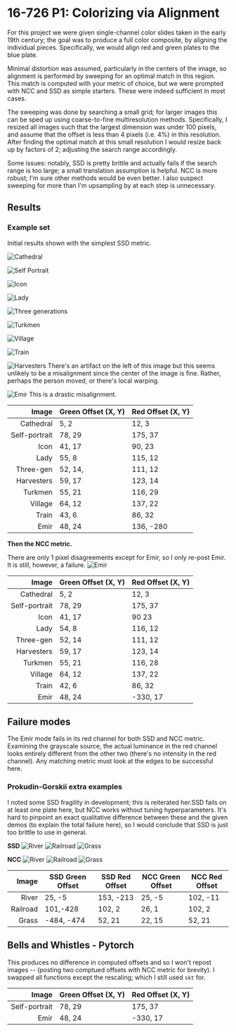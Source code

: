 # 16-726 P1: Colorizing via Alignment

For this project we were given single-channel color slides taken in the early 19th century; the goal was to produce a full color composite, by aligning the individual pieces. Specifically, we would align red and green plates to the blue plate.

Minimal distortion was assumed, particularly in the centers of the image, so alignment is performed by sweeping for an optimal match in this region. This match is computed with your metric of choice, but we were prompted with NCC and SSD as simple starters. These were indeed sufficient in most cases.

The sweeping was done by searching a small grid; for larger images this can be sped up using coarse-to-fine multiresolution methods. Specifically, I resized all images such that the largest dimension was under 100 pixels, and assume that the offset is less than 4 pixels (i.e. 4%) in this resolution. After finding the optimal match at this small resolution I would resize back up by factors of 2; adjusting the search range accordingly.

Some issues: notably, SSD is pretty brittle and actually fails if the search range is too large; a small translation assumption is helpful. NCC is more robust; I'm sure other methods would be even better. I also suspect sweeping for more than I'm upsampling by at each step is unnecessary.

## Results
### Example set

Initial results shown with the simplest SSD metric.

![Cathedral](./out/numpy_base/ssd/cathedral_g_(5%2C%202)_r_(12%2C%203).jpg)

![Self Portrait](./out/numpy_base/ssd/self_portrait_g_(78%2C%2029)_r_(175%2C%2037).jpg)

![Icon](./out/numpy_base/ssd/icon_g_(41%2C%2017)_r_(90%2C%2023).jpg)


![Lady](./out/numpy_base/ssd/lady_g_(55%2C%208)_r_(115%2C%2012).jpg)

![Three generations](./out/numpy_base/ssd/three_generations_g_(52%2C%2014)_r_(111%2C%2012).jpg)

![Turkmen](./out/numpy_base/ssd/turkmen_g_(55%2C%2021)_r_(116%2C%2029).jpg)

![Village](./out/numpy_base/ssd/village_g_(64%2C%2012)_r_(137%2C%2022).jpg)

![Train](./out/numpy_base/ssd/train_g_(43%2C%206)_r_(86%2C%2032).jpg)

![Harvesters](./out/numpy_base/ssd/harvesters_g_(59%2C%2017)_r_(123%2C%2014).jpg)
There's an artifact on the left of this image but this seems unlikely to be a misalignment since the center of the image is fine. Rather, perhaps the person moved, or there's local warping.


![Emir](./out/numpy_base/ssd/emir_g_(48%2C%2024)_r_(136%2C%20-280).jpg)
This is a drastic misalignment.

| Image | Green Offset (X, Y) | Red Offset (X, Y) |
| ---: | --- | --- |
| Cathedral | 5, 2 | 12, 3 |
| Self-portrait | 78, 29 | 175, 37 |
| Icon | 41, 17 | 90, 23|
| Lady | 55, 8 | 115, 12 |
| Three-gen | 52, 14,| 111, 12 |
| Harvesters | 59, 17 | 123, 14 |
| Turkmen | 55, 21 | 116, 29 |
| Village | 64, 12 | 137, 22 |
| Train | 43, 6 | 86, 32 |
| Emir | 48, 24 | 136, -280 |

**Then the NCC metric.**

There are only 1 pixel disagreements except for Emir, so I only re-post Emir. It is still, however, a failure.
![Emir](./out/numpy_base/ncc/emir_g_(48%2C%2024)_r_(-330%2C%2017).jpg)

| Image | Green Offset (X, Y) | Red Offset (X, Y) |
| ---: | --- | --- |
| Cathedral | 5, 2 | 12, 3 |
| Self-portrait | 78, 29 | 175, 37 |
| Icon | 41, 17 | 90 23 |
| Lady | 54, 8 | 116, 12 |
| Three-gen | 52, 14 | 111, 12 |
| Harvesters | 59, 17 | 123, 14 |
| Turkmen | 55, 21 | 116, 28 |
| Village | 64, 12 | 137, 22 |
| Train | 42, 6 | 86, 32 |
| Emir | 48, 24 | -330, 17 |

## Failure modes
The Emir mode fails in its red channel for both SSD and NCC metric. Examining the grayscale source, the actual luminance in the red channel looks entirely different from the other two (there's no intensity in the red channel). Any matching metric must look at the edges to be successful here.

### Prokudin-Gorskii extra examples
I noted some SSD fragility in development; this is reiterated her.SSD fails on at least one plate here, but NCC works without tuning hyperparameters. It's hard to pinpoint an exact qualitative difference between these and the given demos (to explain the total failure here), so I would conclude that SSD is just too brittle to use in general.

**SSD**
![River](./out/numpy_base/ssd/river_g_(25%2C%20-5)_r_(153%2C%20-213).jpg)
![Railroad](./out/numpy_base/ssd/railroad_g_(101%2C%20-428)_r_(102%2C%202).jpg)
![Grass](./out/numpy_base/ssd/grass_g_(-484%2C%20-474)_r_(52%2C%2021).jpg)

**NCC**
![River](./out/numpy_base/ncc/river_g_(25%2C%20-5)_r_(102%2C%20-11).jpg)
![Railroad](./out/numpy_base/ncc/railroad_g_(26%2C%201)_r_(102%2C%202).jpg)
![Grass](./out/numpy_base/ncc/grass_g_(22%2C%2015)_r_(52%2C%2021).jpg)

| Image | SSD Green Offset | SSD Red Offset | NCC Green Offset | NCC Red Offset |
| ---: | --- | --- | --- | --- |
| River | 25, -5 | 153, -213 | 25, -5 | 102, -11 |
| Railroad | 101,-428 | 102, 2 | 26, 1 | 102, 2|
| Grass | -484, -474 | 52, 21 | 22, 15 | 52, 21 |




## Bells and Whistles - Pytorch
This produces no difference in computed offsets and so I won't repost images -- (posting two comptued offsets with NCC metric for brevity). I swapped all functions except the rescaling; which I still used `skt` for.

| Image | Green Offset (X, Y) | Red Offset (X, Y) |
| ---: | --- | --- |
| Self-portrait | 78, 29 | 175, 37 |
| Emir | 48, 24 | -330, 17 |
